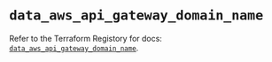 # `data_aws_api_gateway_domain_name`

Refer to the Terraform Registory for docs: [`data_aws_api_gateway_domain_name`](https://www.terraform.io/docs/providers/aws/d/api_gateway_domain_name).

